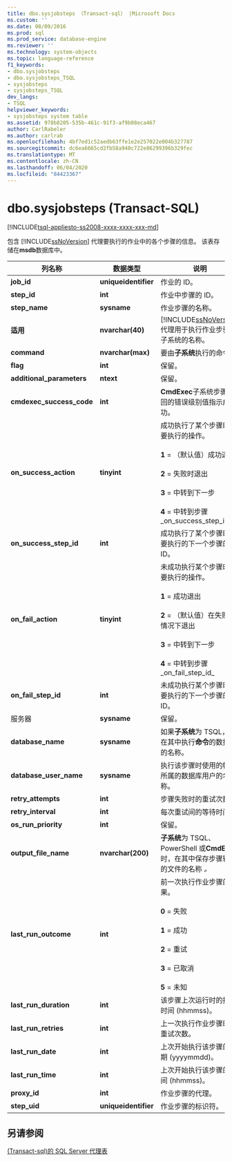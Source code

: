 ```yaml
---
title: dbo.sysjobsteps （Transact-sql） |Microsoft Docs
ms.custom: ''
ms.date: 08/09/2016
ms.prod: sql
ms.prod_service: database-engine
ms.reviewer: ''
ms.technology: system-objects
ms.topic: language-reference
f1_keywords:
- dbo.sysjobsteps
- dbo.sysjobsteps_TSQL
- sysjobsteps
- sysjobsteps_TSQL
dev_langs:
- TSQL
helpviewer_keywords:
- sysjobsteps system table
ms.assetid: 978b8205-535b-461c-91f3-af9b08eca467
author: CarlRabeler
ms.author: carlrab
ms.openlocfilehash: 4bf7ed1c52aedb63ffe1e2e257022e004b327787
ms.sourcegitcommit: dc6ea6665cd2fb58a940c722e86299396b329fec
ms.translationtype: MT
ms.contentlocale: zh-CN
ms.lasthandoff: 06/04/2020
ms.locfileid: "84423367"
---
```

# <a name="dbosysjobsteps-transact-sql"></a>dbo.sysjobsteps (Transact-SQL)
[!INCLUDE[tsql-appliesto-ss2008-xxxx-xxxx-xxx-md](../../includes/tsql-appliesto-ss2008-xxxx-xxxx-xxx-md.md)]

  包含 [!INCLUDE[ssNoVersion](../../includes/ssnoversion-md.md)] 代理要执行的作业中的各个步骤的信息。 该表存储在**msdb**数据库中。  
  
|列名称|数据类型|说明|  
|-----------------|---------------|-----------------|  
|**job_id**|**uniqueidentifier**|作业的 ID。|  
|**step_id**|**int**|作业中步骤的 ID。|  
|**step_name**|**sysname**|作业步骤的名称。|  
|**适用**|**nvarchar(40)**|[!INCLUDE[ssNoVersion](../../includes/ssnoversion-md.md)] 代理用于执行作业步骤的子系统的名称。|  
|**command**|**nvarchar(max)**|要由**子系统**执行的命令。|  
|**flag**|**int**|保留。|  
|**additional_parameters**|**ntext**|保留。|  
|**cmdexec_success_code**|**int**|**CmdExec**子系统步骤返回的错误级别值指示成功。|  
|**on_success_action**|**tinyint**|成功执行了某个步骤时将要执行的操作。<br /><br /> **1** = （默认值）成功退出<br /><br /> **2** = 失败时退出<br /><br /> **3** = 中转到下一步<br /><br /> **4** = 中转到步骤_on_success_step_id_|
|**on_success_step_id**|**int**|成功执行了某个步骤时将要执行的下一个步骤的 ID。|  
|**on_fail_action**|**tinyint**|未成功执行某个步骤时将要执行的操作。<br /><br /> **1** = 成功退出<br /><br /> **2** = （默认值）在失败的情况下退出<br /><br /> **3** = 中转到下一步<br /><br /> **4** = 中转到步骤_on_fail_step_id_|
|**on_fail_step_id**|**int**|未成功执行某个步骤时将要执行的下一个步骤的 ID。|  
|服务器|**sysname**|保留。|  
|**database_name**|**sysname**|如果**子系统**为 TSQL，则在其中执行**命令**的数据库的名称。|  
|**database_user_name**|**sysname**|执行该步骤时使用的帐户所属的数据库用户的名称。|  
|**retry_attempts**|**int**|步骤失败时的重试次数。|  
|**retry_interval**|**int**|每次重试间的等待时间。|  
|**os_run_priority**|**int**|保留。|  
|**output_file_name**|**nvarchar(200)**|**子系统**为 TSQL、PowerShell 或**CmdExec**时，在其中保存步骤输出的文件的名称 _。_|  
|**last_run_outcome**|**int**|前一次执行作业步骤的结果。<br /><br /> **0** = 失败<br /><br /> **1** = 成功<br /><br /> **2** = 重试<br /><br /> **3** = 已取消<br /><br /> **5** = 未知|  
|**last_run_duration**|**int**|该步骤上次运行时的持续时间 (hhmmss)。|  
|**last_run_retries**|**int**|上一次执行作业步骤时的重试次数。|  
|**last_run_date**|**int**|上次开始执行该步骤的日期 (yyyymmdd)。|  
|**last_run_time**|**int**|上次开始执行该步骤的时间 (hhmmss)。|  
|**proxy_id**|**int**|作业步骤的代理。|  
|**step_uid**|**uniqueidentifier**|作业步骤的标识符。|  
  
## <a name="see-also"></a>另请参阅  
 [&#40;Transact-sql&#41;的 SQL Server 代理表](../../relational-databases/system-tables/sql-server-agent-tables-transact-sql.md)  
  
  
